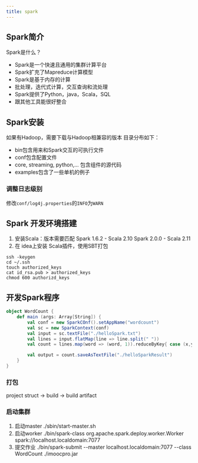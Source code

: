 ```yaml
---
title: spark
---
```


## Spark简介
Spark是什么？
- Spark是一个快速且通用的集群计算平台
- Spark扩充了Mapreduce计算模型
- Spark是基于内存的计算
- 批处理，迭代式计算，交互查询和流处理
- Spark提供了Python，java，Scala，SQL
- 跟其他工具能很好整合

## Spark安装
如果有Hadoop，需要下载与Hadoop相兼容的版本
目录分布如下：
- bin包含用来和Spark交互的可执行文件
- conf包含配置文件
- core, streaming, python,... 包含组件的源代码
- examples包含了一些单机的例子
### 调整日志级别
修改`conf/log4j.properties`的`INFO`为`WARN`

## Spark 开发环境搭建
1. 安装Scala：版本需要匹配 Spark 1.6.2 - Scala 2.10 Spark 2.0.0 - Scala 2.11
2. 在 idea上安装 Scala插件，使用SBT打包

```shell
ssh -keygen
cd ~/.ssh
touch authorized_keys
cat id_rsa.pub > authorized_keys
chmod 600 authorizd_keys
```
## 开发Spark程序

```scala
object WordCount {
    def main (args: Array[String]) {
        val conf = new SparkCOnf().setAppName("wordcount")
        val sc = new SparkContext(conf)
        val input = sc.textFile("./helloSpark.txt")
        val lines = input.flatMap(line => line.split(" "))
        val count = lines.map(word => (word, 1)).reduceByKey{ case (x,y) => x+y}

        val output = count.saveAsTextFile("./helloSparkResult")
    }
}
```
### 打包
project struct -> 
build -> build artifact

### 启动集群
1. 启动master ./sbin/start-master.sh
2. 启动worker ./bin/spark-class org.apache.spark.deploy.worker.Worker spark://localhost.localdomain:7077
3. 提交作业  ./bin/spark-submit --master localhost.localdomain:7077 --class WordCount ./imoocpro.jar 